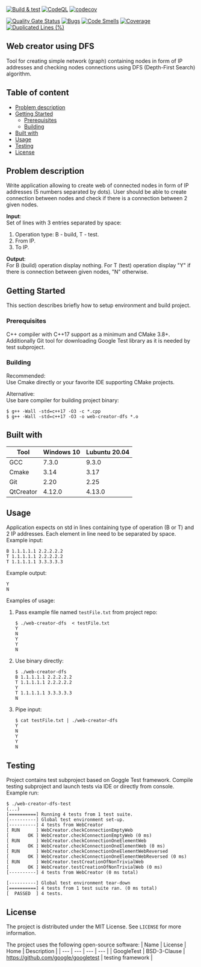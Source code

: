 [![Build & test](https://github.com/przemek83/web-creator-dfs/actions/workflows/buld-and-test.yml/badge.svg)](https://github.com/przemek83/web-creator-dfs/actions/workflows/buld-and-test.yml)
[![CodeQL](https://github.com/przemek83/web-creator-dfs/actions/workflows/github-code-scanning/codeql/badge.svg)](https://github.com/przemek83/web-creator-dfs/actions/workflows/github-code-scanning/codeql)
[![codecov](https://codecov.io/gh/przemek83/web-creator-dfs/graph/badge.svg?token=IHVEAAXJNU)](https://codecov.io/gh/przemek83/web-creator-dfs)

[![Quality Gate Status](https://sonarcloud.io/api/project_badges/measure?project=przemek83_web-creator-dfs&metric=alert_status)](https://sonarcloud.io/summary/new_code?id=przemek83_web-creator-dfs)
[![Bugs](https://sonarcloud.io/api/project_badges/measure?project=przemek83_web-creator-dfs&metric=bugs)](https://sonarcloud.io/summary/new_code?id=przemek83_web-creator-dfs)
[![Code Smells](https://sonarcloud.io/api/project_badges/measure?project=przemek83_web-creator-dfs&metric=code_smells)](https://sonarcloud.io/summary/new_code?id=przemek83_web-creator-dfs)
[![Coverage](https://sonarcloud.io/api/project_badges/measure?project=przemek83_web-creator-dfs&metric=coverage)](https://sonarcloud.io/summary/new_code?id=przemek83_web-creator-dfs)
[![Duplicated Lines (%)](https://sonarcloud.io/api/project_badges/measure?project=przemek83_web-creator-dfs&metric=duplicated_lines_density)](https://sonarcloud.io/summary/new_code?id=przemek83_web-creator-dfs)

## Web creator using DFS
Tool for creating simple network (graph) containing nodes in form of IP addresses and checking nodes connections using DFS (Depth-First Search) algorithm.

## Table of content
- [Problem description](#problem-description)
- [Getting Started](#getting-started)
  * [Prerequisites](#prerequisites)
  * [Building](#building)
- [Built with](#built-with)
- [Usage](#usage)
- [Testing](#testing)
- [License](#license)

## Problem description
Write application allowing to create web of connected nodes in form of IP addresses (5 numbers separated by dots). User should be able to create connection between nodes and check if there is a connection between 2 given nodes.

**Input**:  
Set of lines with 3 entries separated by space:
1) Operation type: B - build, T - test.
2) From IP.
3) To IP.

**Output**:  
For B (build) operation display nothing. For T (test) operation display "Y" if there is connection between given nodes, "N" otherwise.

## Getting Started
This section describes briefly how to setup environment and build project.

### Prerequisites
C++ compiler with C++17 support as a minimum and CMake 3.8+. Additionally Git tool for downloading Google Test library as it is needed by test subproject.

### Building
Recommended:  
Use Cmake directly or your favorite IDE supporting CMake projects.  

Alternative:  
Use bare compiler for building project binary:
```shell
$ g++ -Wall -std=c++17 -O3 -c *.cpp
$ g++ -Wall -std=c++17 -O3 -o web-creator-dfs *.o
```

## Built with
| Tool |  Windows 10 | Lubuntu 20.04 |
| --- | --- | --- |
| GCC | 7.3.0 | 9.3.0 |
| Cmake | 3.14 | 3.17 |
| Git | 2.20 | 2.25 |
| QtCreator | 4.12.0 | 4.13.0 |

## Usage
Application expects on std in lines containing type of operation (B or T) and 2 IP addresses. Each element in line need to be separated by space.  
Example input:
```
B 1.1.1.1.1 2.2.2.2.2
T 1.1.1.1.1 2.2.2.2.2
T 1.1.1.1.1 3.3.3.3.3
```
Example output:
```
Y
N
```

Examples of usage:  
1. Pass example file named `testFile.txt` from project repo:
    ```shell
    $ ./web-creator-dfs  < testFile.txt
    Y
    N
    Y
    Y
    N
    ```
2. Use binary directly:
    ```shell
    $ ./web-creator-dfs
    B 1.1.1.1.1 2.2.2.2.2
    T 1.1.1.1.1 2.2.2.2.2
    Y
    T 1.1.1.1.1 3.3.3.3.3
    N
    ```
3. Pipe input:
    ```shell
    $ cat testFile.txt | ./web-creator-dfs
    Y
    N
    Y
    Y
    N
    ```
## Testing
Project contains test subproject based on Goggle Test framework. Compile testing subproject and launch tests via IDE or directly from console.  
Example run:
```
$ ./web-creator-dfs-test
(...)
[==========] Running 4 tests from 1 test suite.
[----------] Global test environment set-up.
[----------] 4 tests from WebCreator
[ RUN      ] WebCreator.checkConnectionEmptyWeb
[       OK ] WebCreator.checkConnectionEmptyWeb (0 ms)
[ RUN      ] WebCreator.checkConnectionOneElementWeb
[       OK ] WebCreator.checkConnectionOneElementWeb (0 ms)
[ RUN      ] WebCreator.checkConnectionOneElementWebReversed
[       OK ] WebCreator.checkConnectionOneElementWebReversed (0 ms)
[ RUN      ] WebCreator.testCreationOfNonTrivialWeb
[       OK ] WebCreator.testCreationOfNonTrivialWeb (0 ms)
[----------] 4 tests from WebCreator (0 ms total)

[----------] Global test environment tear-down
[==========] 4 tests from 1 test suite ran. (0 ms total)
[  PASSED  ] 4 tests.
```

## License
The project is distributed under the MIT License. See `LICENSE` for more information.

The project uses the following open-source software:
| Name | License | Home | Description |
| --- | --- | --- | --- |
| GoogleTest | BSD-3-Clause | https://github.com/google/googletest | testing framework |
